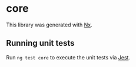 # core

This library was generated with [Nx](https://nx.dev).

## Running unit tests

Run `ng test core` to execute the unit tests via [Jest](https://jestjs.io).
